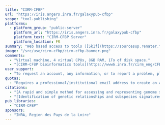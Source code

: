 ```yaml
---
title: "CIRM-CFBP"
url: "https://iris.angers.inra.fr/galaxypub-cfbp"
scope: "tool-publishing"
platforms:
  - platform_group: "public-server"
    platform_url: "https://iris.angers.inra.fr/galaxypub-cfbp"
    platform_text: "CIRM-CFBP Server"
    platform_location: FR
summary: "Web based access to tools ([SkIf](https://sourcesup.renater.fr/wiki/skif/), [KI-S](https://sourcesup.renater.fr/wiki/ki-s/)) of IRHS-EmerSys lab."
image: "/src/use/cirm-cfbp/cirm-cfbp-banner.png"
comments:
  - "Virtual machine, 4 virtual CPUs, 8GB RAM, 1To of disk space."
  - "[CIRM-CFBP bioinformatics tools](https://www6.inra.fr/cirm_eng/CFBP-Plant-Associated-Bacteria/Bioinformatics-tools)"
user_support:
  - "To request an account, any information, or to report a problem, please send an email to martial DOT briand AT inra DOT fr"
quotas:
  - "Requires a professional/institutional email address to create an account."
citations:
  - "[A rapid and simple method for assessing and representing genome sequence relatedness](https://doi.org/10.1101/569640), M Briand, M Bouzid, G Hunault, M Legeay, M Fischer-Le Saux, M Barret (2019) *bioRxiv* 569640; doi: https://doi.org/10.1101/569640"
  - "[Identification of genetic relationships and subspecies signatures in Xylella fastidiosa](https://doi.org/10.1186/s12864-019-5565-9), Denancé, N., Briand, M., Gaborieau, R. et al. *BMC Genomics* (2019) 20: 239. https://doi.org/10.1186/s12864-019-5565-9"
pub_libraries:
  - "CIRM-CFBP"
sponsors:
  - "INRA, Region des Pays de la Loire"
---
```


